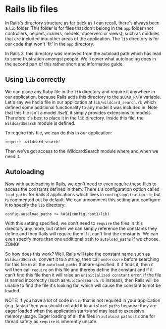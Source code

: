 # Rails lib files

In Rails's directory structure as far back as I can recall, there's always been a `lib` folder. This folder is for files that don't belong in the `app` folder (not controllers, helpers, mailers, models, observers or views), such as modules that are included into other areas of the application. The `lib` directory is for our code that won't 'fit' in the `app` directory.

In Rails 3, this directory was removed from the autoload path which has lead to some frustration amongst people. We'll cover what autoloading does in the second part of this rather short and informative guide.

## Using `lib` correctly

We can place any Ruby file in the `lib` directory and require it anywhere in our application, because Rails adds this directory to the `$LOAD_PATH` variable. Let's say we had a file in our application at `lib/wildcard_search.rb` which defined some additional functionality to any model it was included in. Note that this file isn't a model *itself*, it simply provides extensions to models. Therefore it's best to place it in the `lib` directory. Inside this file, the `WildcardSearch` module is defined.

To require this file, we can do this in our application:

    require 'wildcard_search'

Then we've got access to the WildcardSearch module where and when we need it.

## Autoloading

Now with autoloading in Rails, we don't need to even require these files to access the constants defined in them. There's a configuration option called `load_paths` for Rails 3 applications which lives in `config/application.rb`, but is commented out by default. We can uncomment this setting and configure it to specify the `lib` directory:

    config.autoload_paths += %W(#{config.root}/lib)

With this setting specified, we don't need to `require` the files in this directory any more, but rather we can simply reference the constants they define and then Rails will require them if it can't find the constants. We can even specify more than one additional path to `autoload_paths` if we choose. ZOMG!

So how does this work? Well, Rails will take the constant name such as `WildcardSearch`, convert it to a string, then call `underscore` before searching for this file in all the `autoload_paths` that are specified. If it finds it, then it will then call `require` on this file and thereby define the constant and if it can't find this file then it will raise an `uninitialized constant` error. If the file is named incorrectly (such as `WildCardSearch.rb` instead), then Rails will be unable to find the file it's looking for, which will cause the constant to not be loaded.

NOTE: If you have a lot of code in `lib` that is not required in your application (e.g. tasks) then you should not add it to `autoload_paths` because they are eager loaded when the application starts and may lead to excessive memory usage. Eager loading of all the files in `autoload paths` is done for thread safety as `require` is inherently unsafe.